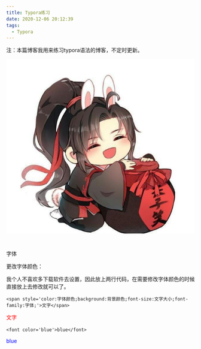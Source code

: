 ```yaml
---
title: Typora练习
date: 2020-12-06 20:12:39
tags:
  - Typora
---
```


注：本篇博客我用来练习typora语法的博客，不定时更新。

![](\images\Q版羡羡.jpeg)

# 



字体

更改字体颜色：

我个人不喜欢多下载软件去设置，因此放上两行代码，在需要修改字体颜色的时候直接放上去修改就可以了。

`<span style='color:字体颜色;background:背景颜色;font-size:文字大小;font-family:字体;'>文字</span>`

<span style='color:red;background:背景颜色;font-size:文字大小;font-family:字体;'>文字</span>

`<font color='blue'>blue</font>`

<font color='blue'>blue</font>







